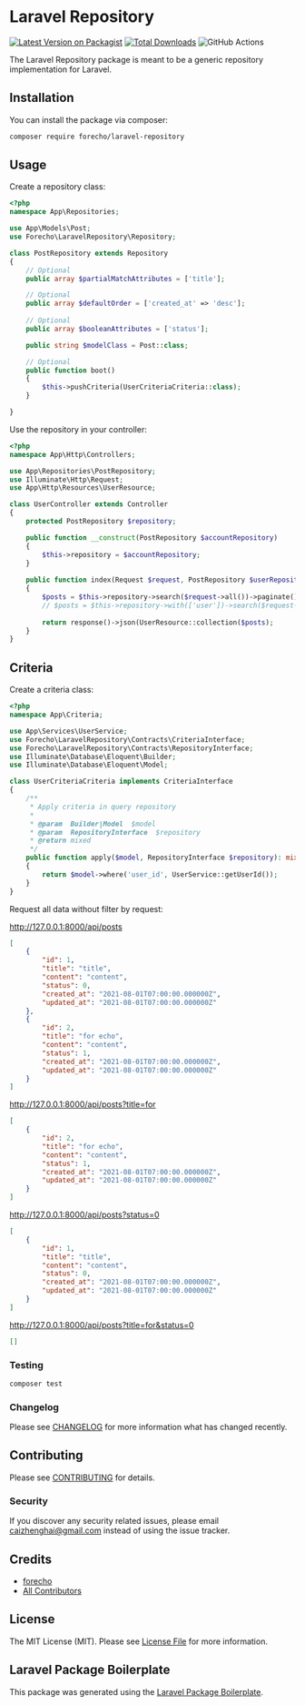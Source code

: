 # Laravel Repository

[![Latest Version on Packagist](https://img.shields.io/packagist/v/forecho/laravel-repository.svg?style=flat-square)](https://packagist.org/packages/forecho/laravel-repository)
[![Total Downloads](https://img.shields.io/packagist/dt/forecho/laravel-repository.svg?style=flat-square)](https://packagist.org/packages/forecho/laravel-repository)
![GitHub Actions](https://github.com/forecho/laravel-repository/actions/workflows/main.yml/badge.svg)

The Laravel Repository package is meant to be a generic repository implementation for Laravel.

## Installation

You can install the package via composer:

```bash
composer require forecho/laravel-repository
```

## Usage

Create a repository class:

```php
<?php 
namespace App\Repositories;

use App\Models\Post;
use Forecho\LaravelRepository\Repository;

class PostRepository extends Repository
{
    // Optional
    public array $partialMatchAttributes = ['title'];

    // Optional
    public array $defaultOrder = ['created_at' => 'desc'];
    
    // Optional
    public array $booleanAttributes = ['status'];

    public string $modelClass = Post::class;

    // Optional
    public function boot()
    {
        $this->pushCriteria(UserCriteriaCriteria::class);
    }

}
```

Use the repository in your controller:

```php
<?php
namespace App\Http\Controllers;

use App\Repositories\PostRepository;
use Illuminate\Http\Request;
use App\Http\Resources\UserResource;

class UserController extends Controller
{
    protected PostRepository $repository;

    public function __construct(PostRepository $accountRepository)
    {
        $this->repository = $accountRepository;
    }
   
    public function index(Request $request, PostRepository $userRepository)
    {
        $posts = $this->repository->search($request->all())->paginate();
        // $posts = $this->repository->with(['user'])->search($request->all())->paginate();
        
        return response()->json(UserResource::collection($posts);
    }
}
```

## Criteria

Create a criteria class:

```php
<?php
namespace App\Criteria;

use App\Services\UserService;
use Forecho\LaravelRepository\Contracts\CriteriaInterface;
use Forecho\LaravelRepository\Contracts\RepositoryInterface;
use Illuminate\Database\Eloquent\Builder;
use Illuminate\Database\Eloquent\Model;

class UserCriteriaCriteria implements CriteriaInterface
{
    /**
     * Apply criteria in query repository
     *
     * @param  Builder|Model  $model
     * @param  RepositoryInterface  $repository
     * @return mixed
     */
    public function apply($model, RepositoryInterface $repository): mixed
    {
        return $model->where('user_id', UserService::getUserId());
    }
}
```

Request all data without filter by request:

http://127.0.0.1:8000/api/posts

```json
[
    {
        "id": 1,
        "title": "title",
        "content": "content",
        "status": 0,
        "created_at": "2021-08-01T07:00:00.000000Z",
        "updated_at": "2021-08-01T07:00:00.000000Z"
    },
    {
        "id": 2,
        "title": "for echo",
        "content": "content",
        "status": 1,
        "created_at": "2021-08-01T07:00:00.000000Z",
        "updated_at": "2021-08-01T07:00:00.000000Z"
    }
]
```

http://127.0.0.1:8000/api/posts?title=for

```json
[
    {
        "id": 2,
        "title": "for echo",
        "content": "content",
        "status": 1,
        "created_at": "2021-08-01T07:00:00.000000Z",
        "updated_at": "2021-08-01T07:00:00.000000Z"
    }
]
```

http://127.0.0.1:8000/api/posts?status=0

```json
[
    {
        "id": 1,
        "title": "title",
        "content": "content",
        "status": 0,
        "created_at": "2021-08-01T07:00:00.000000Z",
        "updated_at": "2021-08-01T07:00:00.000000Z"
    }
]
```

http://127.0.0.1:8000/api/posts?title=for&status=0

```json
[]
```

### Testing

```bash
composer test
```

### Changelog

Please see [CHANGELOG](CHANGELOG.md) for more information what has changed recently.

## Contributing

Please see [CONTRIBUTING](CONTRIBUTING.md) for details.

### Security

If you discover any security related issues, please email caizhenghai@gmail.com instead of using the issue tracker.

## Credits

- [forecho](https://github.com/forecho)
- [All Contributors](../../contributors)

## License

The MIT License (MIT). Please see [License File](LICENSE.md) for more information.

## Laravel Package Boilerplate

This package was generated using the [Laravel Package Boilerplate](https://laravelpackageboilerplate.com).
